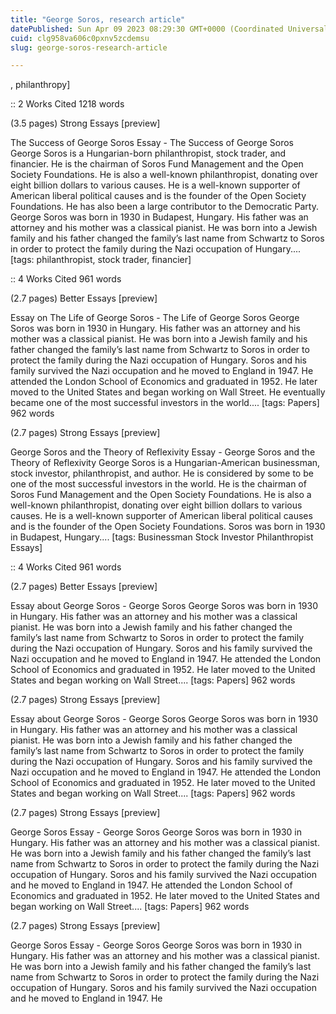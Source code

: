 ```yaml
---
title: "George Soros, research article"
datePublished: Sun Apr 09 2023 08:29:30 GMT+0000 (Coordinated Universal Time)
cuid: clg958va606c0pxnv5zcdemsu
slug: george-soros-research-article

---
```


, philanthropy]

:: 2 Works Cited 1218 words

(3.5 pages) Strong Essays [preview]

The Success of George Soros Essay - The Success of George Soros George Soros is a Hungarian-born philanthropist, stock trader, and financier. He is the chairman of Soros Fund Management and the Open Society Foundations. He is also a well-known philanthropist, donating over eight billion dollars to various causes. He is a well-known supporter of American liberal political causes and is the founder of the Open Society Foundations. He has also been a large contributor to the Democratic Party. George Soros was born in 1930 in Budapest, Hungary. His father was an attorney and his mother was a classical pianist. He was born into a Jewish family and his father changed the family’s last name from Schwartz to Soros in order to protect the family during the Nazi occupation of Hungary.... [tags: philanthropist, stock trader, financier]

:: 4 Works Cited 961 words

(2.7 pages) Better Essays [preview]

Essay on The Life of George Soros - The Life of George Soros George Soros was born in 1930 in Hungary. His father was an attorney and his mother was a classical pianist. He was born into a Jewish family and his father changed the family’s last name from Schwartz to Soros in order to protect the family during the Nazi occupation of Hungary. Soros and his family survived the Nazi occupation and he moved to England in 1947. He attended the London School of Economics and graduated in 1952. He later moved to the United States and began working on Wall Street. He eventually became one of the most successful investors in the world.... [tags: Papers] 962 words

(2.7 pages) Strong Essays [preview]

George Soros and the Theory of Reflexivity Essay - George Soros and the Theory of Reflexivity George Soros is a Hungarian-American businessman, stock investor, philanthropist, and author. He is considered by some to be one of the most successful investors in the world. He is the chairman of Soros Fund Management and the Open Society Foundations. He is also a well-known philanthropist, donating over eight billion dollars to various causes. He is a well-known supporter of American liberal political causes and is the founder of the Open Society Foundations. Soros was born in 1930 in Budapest, Hungary.... [tags: Businessman Stock Investor Philanthropist Essays]

:: 4 Works Cited 961 words

(2.7 pages) Better Essays [preview]

Essay about George Soros - George Soros George Soros was born in 1930 in Hungary. His father was an attorney and his mother was a classical pianist. He was born into a Jewish family and his father changed the family’s last name from Schwartz to Soros in order to protect the family during the Nazi occupation of Hungary. Soros and his family survived the Nazi occupation and he moved to England in 1947. He attended the London School of Economics and graduated in 1952. He later moved to the United States and began working on Wall Street.... [tags: Papers] 962 words

(2.7 pages) Strong Essays [preview]

Essay about George Soros - George Soros George Soros was born in 1930 in Hungary. His father was an attorney and his mother was a classical pianist. He was born into a Jewish family and his father changed the family’s last name from Schwartz to Soros in order to protect the family during the Nazi occupation of Hungary. Soros and his family survived the Nazi occupation and he moved to England in 1947. He attended the London School of Economics and graduated in 1952. He later moved to the United States and began working on Wall Street.... [tags: Papers] 962 words

(2.7 pages) Strong Essays [preview]

George Soros Essay - George Soros George Soros was born in 1930 in Hungary. His father was an attorney and his mother was a classical pianist. He was born into a Jewish family and his father changed the family’s last name from Schwartz to Soros in order to protect the family during the Nazi occupation of Hungary. Soros and his family survived the Nazi occupation and he moved to England in 1947. He attended the London School of Economics and graduated in 1952. He later moved to the United States and began working on Wall Street.... [tags: Papers] 962 words

(2.7 pages) Strong Essays [preview]

George Soros Essay - George Soros George Soros was born in 1930 in Hungary. His father was an attorney and his mother was a classical pianist. He was born into a Jewish family and his father changed the family’s last name from Schwartz to Soros in order to protect the family during the Nazi occupation of Hungary. Soros and his family survived the Nazi occupation and he moved to England in 1947. He